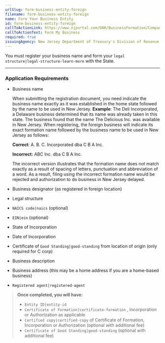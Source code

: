 ```yaml
---
urlSlug: form-business-entity-foreign
filename: form-business-entity-foreign
name: Form Your Business Entity
id: form-business-entity-foreign
callToActionLink: https://www.njportal.com/DOR/BusinessFormation/CompanyInformation/BusinessName
callToActionText: Form My Business
required: true
issuingAgency: New Jersey Department of Treasury's Division of Revenue and Enterprise Services
---
```

You must register your business name and form your `legal structure|legal-structure-learn-more` with the State.

- - -

### Application Requirements

* Business name

  When submitting the registration document, you need indicate the business name exactly as it was established in the home state followed by the name to be used in New Jersey. **Example**: The Deli Incorporated, a Delaware business determined that its name was already taken in this state. The business found that the name The Delicious Inc. was available in New Jersey. When registering, the foreign business will indicate its exact formation name followed by the business name to be used in New Jersey as follows:

  **Correct**: A. B. C. Incorporated dba C B A Inc.

  **Incorrect:** ABC Inc. dba C B A Inc.

  The incorrect version illustrates that the formation name does not match exactly as a result of spacing of letters, punctuation and abbreviation of a word. As a result, filing using the incorrect formation name would be rejected and authorization to do business in New Jersey delayed.
* Business designator (as registered in foreign location)
* Legal structure
*  `NAICS code|naics` (optional)
*  `EIN|ein` (optional)
* State of Incorporation
* Date of Incorporation
* Certificate of `Good Standing|good-standing` from location of origin (only required for C corp)
* Business description
* Business address (this may be a home address if you are a home-based business)
*  `Registered agent|registered-agent` 

> **Once completed, you will have:**
>
> *  `Entity ID|entity-id` 
> *  `Certificate of Formation|certificate-formation` , Incorporation or Authorization as applicable
> *  `Certified copy|certified-copy` of Certificate of Formation, Incorporation or Authorization (optional with additional fee)
> *  `Certificate of Good Standing|good-standing` (optional with additional fee)